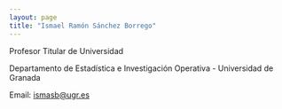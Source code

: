 ```yaml
---
layout: page
title: "Ismael Ramón Sánchez Borrego"
---
```


Profesor Titular de Universidad

Departamento de Estadística e Investigación Operativa - Universidad de Granada

Email: ismasb@ugr.es
